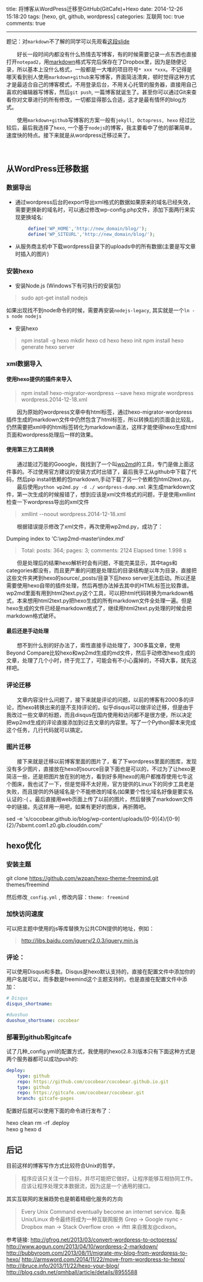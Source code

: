 title: 将博客从WordPress迁移至GitHub(GitCafe)+Hexo
date: 2014-12-26 15:18:20
tags: [hexo, git, github, wordpress]
categories: 互联网
toc: true
comments: true


---

题记：对`markdown`不了解的同学可以先观看[这段slide](http://xiaocong.github.io/slides/writing-documentation-with-markdown/#/markdown-index)

　　好长一段时间内都没有什么热情去写博客，有的时候需要记录一点东西也直接打开`notepad2`，用[markdown]格式写完后保存在了Dropbox里，因为是随便记录，所以基本上没什么格式，一般都是一大堆的项目符号`* xxx *xxx`。不记得是哪天看到别人使用`markdown+github`来写博客，界面简洁清爽，顿时觉得这种方式才是最适合自己的博客模式，不用登录后台，不用关心托管的服务器，直接用自己喜欢的编辑器写博客，然后`git push`, 一篇博客就诞生了。甚至你可以通过Git来查看你对文章进行的所有修改，一切都显得那么合适，这才是最有情怀的blog方式。

　　使用`markdown+github`写博客的方案一般有`jekyll, Octopress, hexo` 经过比较后，最后我选择了`hexo`, 一个基于`nodejs`的博客，我主要看中了他的部署简单，速度快的特点。接下来就是从wordpress迁移过来了。
<!-- more -->　　
## 从WordPress迁移数据

### 数据导出

- 通过wordpress后台的export导出xml格式的数据如果原来的域名已经失效，需要更换新的域名时，可以通过修改wp-config.php文件，添加下面两行来实现更换域名:
```php
        define('WP_HOME','http://new_domain/blog/');
        define('WP_SITEURL','http://new_domain/blog/');
```
- 从服务商主机中下载wordpress目录下的uploads中的所有数据(主要是写文章时插入的图片)

### 安装hexo
* 安装Node.js (Windows下有可执行的安装包)

> sudo apt-get install nodejs

如果出现找不到node命令的时候，需要再安装`nodejs-legacy`, 其实就是一个`ln -s node nodejs`

* 安装hexo

>	npm install -g hexo
	mkdir hexo
	cd hexo
	hexo init
	npm install
	hexo generate
	hexo server

### xml数据导入 

#### 使用hexo提供的插件来导入
>	npm install hexo-migrator-wordpress --save
	hexo migrate wordpress wordpress.2014-12-18.xml

　　因为原始的wordpress文章中有html标签，通过hexo-migrator-wordpress插件生成的markdown文件中仍然包含了html标签，所以转换后的页面会比较乱，仍然需要把xml中的html标签转化为markdown语法，这样才能使得hexo生成html页面和wordpress处理后一样的效果。

#### 使用第三方工具转换
　　通过能过万能的Gooogle，我找到了一个叫[wp2md](https://github.com/verygamer/wp2md)的工具，专门是做上面这件事的。不过使用官方建议的安装方式时出错了，最后我手工从github中下载了代码，然后pip install依赖的包markdown,手动下载了另一个依赖包html2text.py。
　　最后使用`python wp2md.py -d ./ wordpress-dump.xml` 来生成markdown文件，第一次生成的时候报错了，想到应该是xml文件格式的问题，于是使用xmllint检查一下wordpress导出的xml文件
> xmllint --noout  wordpress.2014-12-18.xml

　　根据错误提示修改了xml文件，再次使用wp2md.py，成功了：
> 
Dumping index to 'C:\wp2md-master\index.md'

>Total: posts: 364; pages: 3; comments: 2124
Elapsed time: 1.998 s

　　但是处理后的结果hexo解析时会有问题，不能完美显示，其中tags和categories都没有，而且更严重的问题是处理后的目录结构是以年为目录，直接把这些文件夹拷到hexo的source/_posts/目录下后hexo server无法启动。所以还是需要使用hexo自带的插件处理，然后再想办法掉去其中的HTML标签比较靠谱。wp2md里面有用到html2text.py这个工具，可以把html代码转换为markdown格式，本来想用html2text.py把hexo生成的所有markdown文件全处理一遍。但是hexo生成的文件已经是markdown格式了，继续用html2text.py处理的时候会把markdown格式破坏。

#### 最后还是手动处理
　　想不到什么别的好办法了，索性直接手动处理了，300多篇文章，使用Beyond Compare比较hexo和wp2md生成的md文件，然后手动修改hexo生成的文章，处理了几个小时，终于完工了，可能会有不小心露掉的，不碍大事，就先这样吧。

### 评论迁移
　　文章内容没什么问题了，接下来就是评论的问题，以前的博客有2000多的评论，而hexo转换出来的是不支持评论的，似乎disqus可以做评论迁移，但是由于我改过一些文章的标题，而且disqus在国内使用和访问都不是很方便，所以决定把wp2md生成的评论直接添加到过去文章的内容里。写了一个Python脚本来完成这个任务，几行代码就可以搞定。

### 图片迁移
　　接下来就是迁移以前博客里面的图片了，看了下wordpress里面的图库，发现没有多少图片，直接放在hexo的source目录下面也是可以的，不过为了让hexo更简洁一些，还是把图片放在别的地方，看到好多用hexo的用户都推荐使用七牛这个图床，我也试了一下，但是觉得不太好用，官方提供的Linux下的同步工具老是失败，而且提供的外链域名是个不能修改的域名(如果要个性化域名好像是要实名认证的:-( 。最后直接用web页面上传了以前的图片，然后替换了markdown文件中的链接。先这样用一用吧，如果有更好的图床，再折腾吧。
> 
sed -e 's/cocobear.github.io\/blog\/wp-content\/uploads\/[0-9]\{4\}\/[0-9]\{2\}/7sbxmt.com1.z0.glb.clouddn.com/'


## hexo优化
### 安装主题
> 
git clone https://github.com/wzpan/hexo-theme-freemind.git themes/freemind

然后修改`_config.yml` , 修改内容：`theme: freemind`

### 加快访问速度
可以把主题中使用的js等库替换为公共CDN提供的地址，例如：
> http://libs.baidu.com/jquery/2.0.3/jquery.min.js


### 评论：
可以使用Disqus和多数。Disqus是hexo默认支持的，直接在配置文件中添加你的用户名就可以，而多数是freemind这个主题支持的，也是直接在配置文件中添加：
```yaml
# Disqus
disqus_shortname:

#duoshuo
duoshuo_shortname: cocobear
```

### 部署到github和gitcafe
试了几种_config.yml的配置方式，我使用的hexo(2.8.3)版本只有下面这种方式是两个服务器都可以成功push的:
```yaml
deploy:
    type: github
    repo: https://github.com/cocobear/cocobear.github.io.git
    type: github
    repo: https://gitcafe.com/cocobear/cocobear.git
    branch: gitcafe-pages
```
配置好后就可以使用下面的命令进行发布了：
> 
hexo clean
rm -rf .deploy  
hexo g
hexo d

## 后记
目前这样的博客写作方式比较符合Unix的哲学，

> 程序应该只关注一个目标，并尽可能把它做好。让程序能够互相协同工作。应该让程序处理文本数据流，因为这是一个通用的接口。

其实互联网的发展趋势也是朝着精细化服务的方向

>	Every Unix Command eventually become an internet service. 每条 Unix/Linux 命令最终将成为一种互联网服务
	Grep -> Google
	rsync - Dropbox
	man -> Stack Overflow
	cron -> ifttt
	来自推友@cdixon。
	
[markdown]: http://daringfireball.net/projects/markdown/syntax
参考链接:
http://gfrog.net/2013/03/convert-wordpress-to-octopress/
http://www.aogun.com/2013/04/10/wordpress-2-markdown/
http://bubbyroom.com/2013/08/11/migrate-my-blog-from-wordpress-to-hexo/
http://armsword.com/2014/11/22/move-from-wordpress-to-hexo/
http://ibruce.info/2013/11/22/hexo-your-blog/
http://blog.csdn.net/qmhball/article/details/8955588